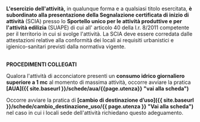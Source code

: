 **L'esercizio dell'attività,** in qualunque forma e a qualsiasi titolo esercitata, **è subordinato alla presentazione della Segnalazione certificata di inizio di attività** (SCIA) presso lo **Sportello unico per le attività produttive e per l'attività edilizia** (SUAPE) di cui all' articolo 40 della l.r. 8/2011 competente per il territorio in cui si svolge l'attività.
La SCIA deve essere corredata dalle attestazioni relative alla conformità dei locali ai requisiti urbanistici e igienico-sanitari previsti dalla normativa vigente.
<br><br>

**PROCEDIMENTI COLLEGATI**

Qualora l'attività di acconciatore presenti un **consumo idrico giornaliero superiore a 1 mc** al momento di massima attività, occorre avviare la pratica **[AUA]({{ site.baseurl }}/schede/aua/{{page.utenza}} "vai alla scheda")**

Occorre avviare la pratica di **[cambio di destinazione d’uso]({{ site.baseurl }}/schede/cambio_destinazione_uso/{{ page.utenza }} "Vai alla scheda")** nel caso in cui i locali sede dell'attività richiedano questo adeguamento.
